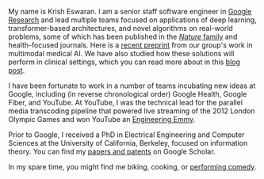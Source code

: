 My name is Krish Eswaran. I am a senior staff software engineer in [Google Research](https://research.google/people/krish-eswaran/) 
and lead multiple teams focused on applications of deep learning, transformer-based architectures, and novel algorithms 
on real-world problems, some of which has been published in the [_Nature_ family](https://www.nature.com/articles/s41598-021-93967-2)
and health-focused journals. Here is a [recent preprint](https://arxiv.org/abs/2308.01317) 
from our group's work in multimodal medical AI. We have also studied how these solutions will perform 
in clinical settings, which you can read more about in 
this [blog post](https://blog.google/technology/health/artificial-intelligence-breast-cancer-screening/).

I have been fortunate to work in a number of teams incubating new ideas at Google, including (in reverse chronological 
order) Google Health, Google Fiber, and YouTube. At YouTube, I was the technical lead for the 
parallel media transcoding pipeline that powered live streaming of the 2012 London Olympic Games and won YouTube an
[Engineering Emmy](https://www.tubefilter.com/2013/10/21/youtube-technology-and-engineering-emmy-award/).

Prior to Google, I received a PhD in Electrical Engineering and Computer Sciences at the University of California, 
Berkeley, focused on information theory. You can find my [papers and patents](https://scholar.google.com/citations?user=I5gPRf0AAAAJ&hl=en) 
on Google Scholar.

In my spare time, you might find me biking, cooking, or [performing comedy](https://www.youtube.com/watch?v=ieTduFNExQ0). 
